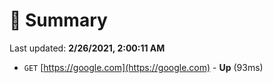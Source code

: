 # 📖 Summary
Last updated: **2/26/2021, 2:00:11 AM**

- `GET` [https://google.com](https://google.com) - **Up** (93ms)
